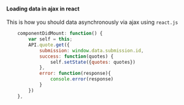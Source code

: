 #### Loading data in ajax in react

This is how you should data asynchronously via ajax using `react.js`

```javascript
    componentDidMount: function() {
        var self = this;
        API.quote.get({
            submission: window.data.submission.id,
            success: function(quotes) {
                self.setState({quotes: quotes})
            },
            error: function(response){
                console.error(response)
            }
        })
    },
```